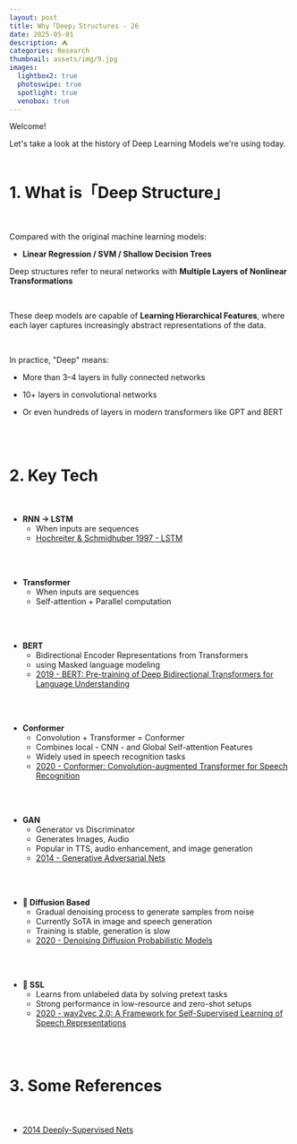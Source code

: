 ```yaml
---
layout: post
title: Why「Deep」Structures - 26
date: 2025-05-01
description: ⛺️
categories: Research
thumbnail: assets/img/9.jpg
images:
  lightbox2: true
  photoswipe: true
  spotlight: true
  venobox: true
---
```


Welcome!<br>

Let's take a look at the history of Deep Learning Models we're using today.<br><br>

# 1. What is「Deep Structure」<br><br>

Compared with the original machine learning models:

 - **Linear Regression / SVM / Shallow Decision Trees**
 
 Deep structures refer to neural networks with **Multiple Layers of Nonlinear Transformations**

<br>

These deep models are capable of **Learning Hierarchical Features**, where each layer captures increasingly abstract representations of the data.

<br>

In practice, "Deep" means:

- More than 3–4 layers in fully connected networks

- 10+ layers in convolutional networks

- Or even hundreds of layers in modern transformers like GPT and BERT


<br><br>


# 2. Key Tech<br><br>

- **RNN -> LSTM**
  - When inputs are sequences<br>
  - [Hochreiter & Schmidhuber 1997 - LSTM](https://ieeexplore.ieee.org/abstract/document/6795963)<br>

<br><br>

- **Transformer**
  - When inputs are sequences<br>
  - Self-attention + Parallel computation<br>

<br><br>


- **BERT**
  - Bidirectional Encoder Representations from Transformers<br>
  - using Masked language modeling<br>
  - [2019 - BERT: Pre-training of Deep Bidirectional Transformers for Language Understanding](https://aclanthology.org/N19-1423/?utm_campaign=The%20Batch&utm_source=hs_email&utm_medium=email&_hsenc=p2ANqtz-_m9bbH_7ECE1h3lZ3D61TYg52rKpifVNjL4fvJ85uqggrXsWDBTB7YooFLJeNXHWqhvOyC)<br>

<br><br>


- **Conformer**
  - Convolution + Transformer = Conformer
  - Combines local - CNN - and Global Self-attention Features
  - Widely used in speech recognition tasks
  - [2020 - Conformer: Convolution-augmented Transformer for Speech Recognition](https://arxiv.org/abs/2005.08100)<br>

<br><br>


 - **GAN**
   - Generator vs Discriminator<br>
   - Generates Images, Audio<br>
   - Popular in TTS, audio enhancement, and image generation<br>
   - [2014 - Generative Adversarial Nets](https://proceedings.neurips.cc/paper_files/paper/2014/hash/f033ed80deb0234979a61f95710dbe25-Abstract.html)<br>

<br><br>

- **📍 Diffusion Based**
  -  Gradual denoising process to generate samples from noise<br>
  -  Currently SoTA in image and speech generation<br>
  -  Training is stable, generation is slow<br>
  - [2020 - Denoising Diffusion Probabilistic Models](https://proceedings.neurips.cc/paper/2020/hash/4c5bcfec8584af0d967f1ab10179ca4b-Abstract.html)<br>

<br><br>

- **📍 SSL**
  - Learns from unlabeled data by solving pretext tasks<br>
  - Strong performance in low-resource and zero-shot setups<br>
  - [2020 - wav2vec 2.0: A Framework for Self-Supervised Learning of Speech Representations](https://proceedings.neurips.cc/paper/2020/hash/92d1e1eb1cd6f9fba3227870bb6d7f07-Abstract.html)<br>

<br><br>



# 3. Some References<br><br>

- [2014 Deeply-Supervised Nets](https://proceedings.mlr.press/v38/lee15a.html)


<br><br><br><br>
